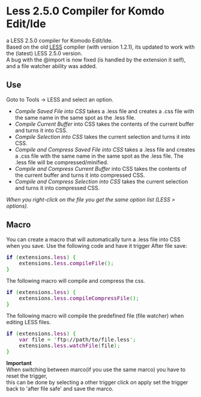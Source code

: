 Less 2.5.0 Compiler for Komdo Edit/Ide
=========================

a LESS 2.5.0 compiler for Komodo Edit/Ide.  
Based on the old  [LESS](https://community.activestate.com/node/7416) compiler (with version 1.2.1), its updated to work with the (latest) LESS 2.5.0 version.  
A bug with the @import is now fixed (is handled by the extension it self), and a file watcher ability was added.

<h2>Use</h2>
<p>Goto to Tools -&gt; LESS and select an option.</p>
<ul>
<li><em>Compile Saved File into CSS</em> takes a .less file and creates a .css file with the same name in the same spot as the .less file.</li>
<li><em>Compile Current Buffer</em> into CSS takes the contents of the current buffer and turns it into CSS.</li>
<li><em>Compile Selection into CSS</em> takes the current selection and turns it into CSS.</li>
<li><em>Compile and Compress Saved File into CSS</em> takes a .less file and creates a .css file with the same name in the same spot as the .less file. The .less file will be compressed/minified.</li>
<li><em>Compile and Compress Current Buffer</em> into CSS takes the contents of the current buffer and turns it into compressed CSS.</li>
<li><em>Compile and Compress Selection into CSS</em> takes the current selection and turns it into compressed CSS.</li>
</ul>
<em>When you right-click on the file you get the same option list (LESS > options).</em>


<h2>Macro</h2>
<p>You can create a macro that will automatically turn a .less file into CSS when you save. Use the following code and have it trigger After file save:</p>
<div class="geshifilter">
<div class="javascript geshifilter-javascript" style="font-family:monospace;"><span style="color: #000066; font-weight: bold;">if</span> <span style="color: #009900;">(</span>extensions.<span style="color: #660066;">less</span><span style="color: #009900;">)</span> <span style="color: #009900;">{</span><br>
&nbsp; &nbsp; extensions.<span style="color: #660066;">less</span>.<span style="color: #660066;">compileFile</span><span style="color: #009900;">(</span><span style="color: #009900;">)</span><span style="color: #339933;">;</span><br>
<span style="color: #009900;">}</span></div>
</div>
<p>The following macro will compile and compress the css.</p>
<div class="geshifilter">
<div class="javascript geshifilter-javascript" style="font-family:monospace;"><span style="color: #000066; font-weight: bold;">if</span> <span style="color: #009900;">(</span>extensions.<span style="color: #660066;">less</span><span style="color: #009900;">)</span> <span style="color: #009900;">{</span><br>
&nbsp; &nbsp; extensions.<span style="color: #660066;">less</span>.<span style="color: #660066;">compileCompressFile</span><span style="color: #009900;">(</span><span style="color: #009900;">)</span><span style="color: #339933;">;</span><br>
<span style="color: #009900;">}</span></div>
</div>
<p>The following macro will compile the predefined file (file watcher) when editing LESS files.</p>
<div class="geshifilter">
<div class="javascript geshifilter-javascript" style="font-family:monospace;"><span style="color: #000066; font-weight: bold;">if</span> <span style="color: #009900;">(</span>extensions.<span style="color: #660066;">less</span><span style="color: #009900;">)</span> <span style="color: #009900;">{</span><br>
&nbsp; &nbsp; <span style="color: #660066;">var</span> file <span style="color: #009900;">= '</span>ftp://path/to/file.less<span style="color: #009900;">';</span><br />
&nbsp; &nbsp; extensions.<span style="color: #660066;">less</span>.<span style="color: #660066;">watchFile</span><span style="color: #009900;">(</span>file<span style="color: #009900;">)</span><span style="color: #339933;">;</span><br>
<span style="color: #009900;">}</span></div>
</div>

<strong>Important</strong>  
When switching between marco(if you use the same marco) you have to reset the trigger,  
this can be done by selecting a other trigger click on apply set the trigger back to 'after file safe' and save the marco.
